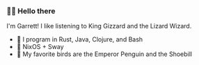<!--
**massivebird/massivebird** is a ✨ _special_ ✨ repository because its `README.md` (this file) appears on your GitHub profile. 
-->

### 🐤💬 Hello there

I'm Garrett! I like listening to King Gizzard and the Lizard Wizard.

- 🍊 I program in Rust, Java, Clojure, and Bash
- 🚙 NixOS + Sway
- 🐧 My favorite birds are the Emperor Penguin and the Shoebill
